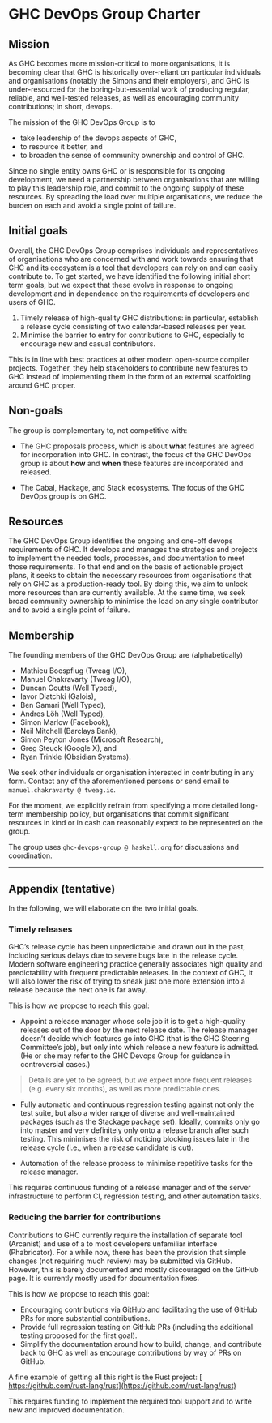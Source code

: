 # GHC DevOps Group Charter

## Mission


As GHC becomes more mission-critical to more organisations, it is becoming clear that
GHC is historically over-reliant on particular individuals and organisations (notably the Simons and their employers), and GHC is under-resourced for the boring-but-essential work of producing regular, reliable, and well-tested releases, as well as encouraging community contributions; in short, devops.


The mission of the GHC DevOps Group is to 

- take leadership of the devops aspects of GHC, 
- to resource it better, and 
- to broaden the sense of community ownership and control of GHC.


Since no single entity owns GHC or is responsible for its ongoing development, we need a partnership between organisations that are willing to play this leadership role, and commit to the ongoing supply of these resources. By spreading the load over multiple organisations, we reduce the burden on each and avoid a single point of failure.

## Initial goals


Overall, the GHC DevOps Group comprises individuals and representatives of organisations who are concerned with and work towards ensuring that GHC and its ecosystem is a tool that developers can rely on and can easily contribute to. To get started, we have identified the following initial short term goals, but we expect that these evolve in response to ongoing development and in dependence on the requirements of developers and users of GHC.

1. Timely release of high-quality GHC distributions: in particular, establish a release cycle consisting of two calendar-based releases per year.
1. Minimise the barrier to entry for contributions to GHC, especially to encourage new and casual contributors.


This is in line with best practices at other modern open-source compiler projects. Together, they help stakeholders to contribute new features to GHC instead of implementing them in the form of an external scaffolding around GHC proper.

## Non-goals


The group is complementary to, not competitive with:

- The GHC proposals process, which is about **what** features are agreed for incorporation into GHC. In contrast, the focus of the GHC DevOps group is about **how** and **when** these features are incorporated and released.

- The Cabal, Hackage, and Stack ecosystems.  The focus of the GHC DevOps group is on GHC.

## Resources


The GHC DevOps Group identifies the ongoing and one-off devops requirements of GHC. It develops and manages the strategies and projects to implement the needed tools, processes, and documentation to meet those requirements. To that end and on the basis of actionable project plans, it seeks to obtain the necessary resources from organisations that rely on GHC as a production-ready tool. By doing this, we aim to unlock more resources than are currently available. At the same time, we seek broad community ownership to minimise the load on any single contributor and to avoid a single point of failure.

## Membership


The founding members of the GHC DevOps Group are (alphabetically) 

- Mathieu Boespflug (Tweag I/O), 
- Manuel Chakravarty (Tweag I/O), 
- Duncan Coutts (Well Typed),
- Iavor Diatchki (Galois),
- Ben Gamari (Well Typed),
- Andres Löh (Well Typed),
- Simon Marlow (Facebook), 
- Neil Mitchell (Barclays Bank), 
- Simon Peyton Jones (Microsoft Research),
- Greg Steuck (Google X), and
- Ryan Trinkle (Obsidian Systems).


We seek other individuals or organisation interested in contributing in any form.  Contact any of the aforementioned persons or send email to `manuel.chakravarty @ tweag.io`.


For the moment, we explicitly refrain from specifying a more detailed long-term membership policy, but organisations that commit significant resources in kind or in cash can reasonably expect to be represented on the group.


The group uses `ghc-devops-group @ haskell.org` for discussions and coordination.

---

## Appendix (tentative)


In the following, we will elaborate on the two initial goals.

### Timely releases


GHC’s release cycle has been unpredictable and drawn out in the past, including serious delays due to severe bugs late in the release cycle. Modern software engineering practice generally associates high quality and predictability with frequent predictable releases. In the context of GHC, it will also lower the risk of trying to sneak just one more extension into a release because the next one is far away.


This is how we propose to reach this goal:

- Appoint a release manager whose sole job it is to get a high-quality releases out of the door by the next release date. The release manager doesn’t decide which features go into GHC (that is the GHC Steering Committee’s job), but only into which release a new feature is admitted.   (He or she may refer to the GHC Devops Group for guidance in controversial cases.)

>
> Details are yet to be agreed, but we expect more frequent releases (e.g. every six months), as well as more predictable ones.

- Fully automatic and continuous regression testing against not only the test suite, but also a wider range of diverse and well-maintained packages (such as the Stackage package set). Ideally, commits only go into master and very definitely only onto a release branch after such testing. This minimises the risk of noticing blocking issues late in the release cycle (i.e., when a release candidate is cut).

- Automation of the release process to minimise repetitive tasks for the release manager.


This requires continuous funding of a release manager and of the server infrastructure to perform CI, regression testing, and other automation tasks.

### Reducing the barrier for contributions


Contributions to GHC currently require the installation of separate tool (Arcanist) and use of a to most developers unfamiliar interface (Phabricator). For a while now, there has been the provision that simple changes (not requiring much review) may be submitted via GitHub. However, this is barely documented and mostly discouraged on the GitHub page. It is currently mostly used for documentation fixes.


This is how we propose to reach this goal:

- Encouraging contributions via GitHub and facilitating the use of GitHub PRs for more substantial contributions.
- Provide full regression testing on GitHub PRs (including the additional testing proposed for the first goal).
- Simplify the documentation around how to build, change, and contribute back to GHC as well as encourage contributions by way of PRs on GitHub.


A fine example of getting all this right is the Rust project: [ https://github.com/rust-lang/rust](https://github.com/rust-lang/rust)


This requires funding to implement the required tool support and to write new and improved documentation.
